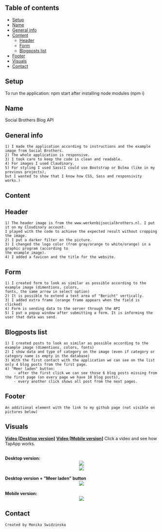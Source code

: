 ## Table of contents
* [Setup](#setup)
* [Name](#name)
* [General info](#general-info)
* [Content](#content)
    - [Header](#header)
    - [Form](#form)
    - [Blogposts list](#blogposts-list)
* [Footer](#footer)
* [Visuals](#visuals)
* [Contact](#contact)
## Setup
To run the application: npm start after installing node modules (npm i)
## Name
Social Brothers Blog API

## General info
    1) I made the application according to instructions and the example image from Social Brothers.
    2) The whole application is responsive.
    3) I took care to keep the code is clean and readable.
    4) For images I used Claudinary.
    5) For styling I used Sass(I could use Bootstrap or Bulma (like in my previous projects), 
    but I wanted to show that I know how CSS, Sass and responsivity works.)
    
## Content

## Header
    1) The header image is from the www.werkenbijsocialbrothers.nl. I put it on my Cloudinary account. 
    I played with the code to achieve the expected result without cropping the image.
    2) I put a darker filter on the picture.
    3) I changed the logo color (from gray/orange to white/orange) in a graphic program (according to 
    the example image).
    4) I added a favicon and the title for the website.
    
## Form
    1) I created form to look as similar as possible according to the example image (dimentions, colors,
    fonts, the same arrow in select option)
    2) It is possible to extend a text area of "Bericht" vertically.
    3) I added extra frame (orange frame appears when the field is clicked)
    4) Form is sending data to the server through the API
    5) I put a popup window after submitting a form. It is informing the user that data was send.
    
## Blogposts list
    1) I created posts to look as similar as possible according to the example image (dimentions, colors, fonts)
    2) I show data and type of category on the image (even if category or category name is empty in the database)
    3) With the first contact with the application we can see on the list only 4 blog posts from the first page.
    4) "Meer laden" button:
        - after the first click we can see those 6 blog posts missing from the first page (on every page we have 10 blog posts),
        - every another click shows all post from the next pages. 
        
## Footer
    An additional element with the link to my github page (not visible on pictures below)
    
## Visuals
<a href="https://youtu.be/ONEjL4bPJmA"><b>Video [Desktop version]</b></a>
<a href="https://youtu.be/42F5kVHw3LQ"><b>Video [Mobile version]</b></a>
Click a video and see how TapApp works.

<br>
<b>Desktop version:</b>
<div style="display: flex; justify-content: center">
<img src="https://res.cloudinary.com/mokaweb/image/upload/c_scale,w_800/v1588015142/SocialBrothers/desktop_ptgcmj.png" />
</div>

<div style="display: flex; justify-content: center">
<img src="https://res.cloudinary.com/mokaweb/image/upload/c_scale,w_800/v1588347982/SocialBrothers/popup.png" />
</div>

<br>
<b>Desktop version + "Meer laden" button</b>
<div style="display: flex; justify-content: center">
<img src="http://res.cloudinary.com/mokaweb/image/upload/c_scale,w_665/v1588015143/SocialBrothers/Desktop-meer-laden.png" />
</div>

<br>
<b>Mobile version:</b>
<div style="display: flex; justify-content: center">
<img src="https://res.cloudinary.com/mokaweb/image/upload/c_scale,w_317/v1588015141/SocialBrothers/mobile_pxwr3r.png" />
</div>

## Contact
    Created by Monika Swidzinska
